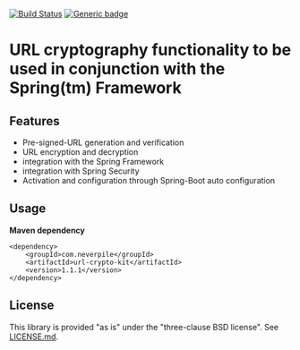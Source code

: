 [![Build Status](https://travis-ci.org/levigo/url-crypto-kit.svg?branch=master)](https://travis-ci.org/levigo/url-crypto-kit)
[![Generic badge](https://img.shields.io/badge/current%20version-1.1.1-1abc9c.svg)](https://github.com/levigo/url-crypto-kit/tree/v1.1.1)

# URL cryptography functionality to be used in conjunction with the Spring(tm) Framework 

## Features
- Pre-signed-URL generation and verification
- URL encryption and decryption
- integration with the Spring Framework
- integration with Spring Security
- Activation and configuration through Spring-Boot auto configuration

## Usage
__Maven dependency__

    <dependency>
        <groupId>com.neverpile</groupId>
        <artifactId>url-crypto-kit</artifactId>
        <version>1.1.1</version>
    </dependency>

## License
This library is provided "as is" under the "three-clause BSD license". See [LICENSE.md](./LICENSE.md).
